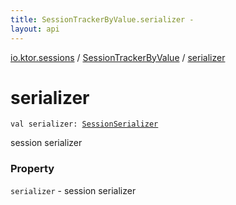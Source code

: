 ```yaml
---
title: SessionTrackerByValue.serializer - 
layout: api
---
```


<div class='api-docs-breadcrumbs'><a href="../index.html">io.ktor.sessions</a> / <a href="index.html">SessionTrackerByValue</a> / <a href="./serializer.html">serializer</a></div>

# serializer

<div class="signature"><code><span class="keyword">val </span><span class="identifier">serializer</span><span class="symbol">: </span><a href="../-session-serializer/index.html"><span class="identifier">SessionSerializer</span></a></code></div>

session serializer

### Property

<code>serializer</code> - session serializer